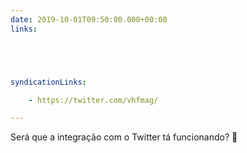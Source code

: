 ```yaml
---
date: 2019-10-01T09:50:00.000+00:00
links:





syndicationLinks:

    - https://twitter.com/vhfmag/

---
```


Será que a integração com o Twitter tá funcionando? 🤔